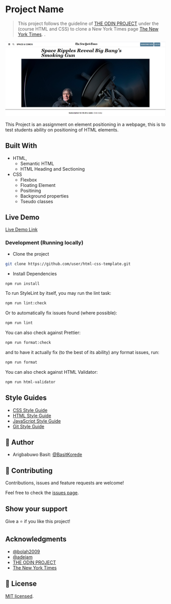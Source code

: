 # Project Name

> This project follows the guideline of [THE ODIN PROJECT](https://www.theodinproject.com/courses/html-and-css/lessons/grid) under the (course HTML and CSS) to clone a New York Times page [The New York Times](https://www.nytimes.com/2014/03/18/science/space/detection-of-waves-in-space-buttresses-landmark-theory-of-big-bang.html?_r=0).
> .

![screenshot](./images/new-york-times-screenshot.png)

This Project is an assignment on element positioning in a webpage, this is to test students ability on positioning of HTML elements.

## Built With

- HTML,
  - Semantic HTML
  - HTML Heading and Sectioning
- CSS
  - Flexbox
  - Floating Element
  - Positining
  - Background properties
  - Tseudo classes

## Live Demo

[Live Demo Link](https://basit-nyt-clone.netlify.app/)

### Development (Running locally)

- Clone the project

```bash
git clone https://github.com/user/html-css-template.git

```

- Install Dependencies

```bash
npm run install
```

To run StyleLint by itself, you may run the lint task:

```bash
npm run lint:check
```

Or to automatically fix issues found (where possible):

```bash
npm run lint
```

You can also check against Prettier:

```bash
npm run format:check
```

and to have it actually fix (to the best of its ability) any format issues, run:

```bash
npm run format
```

You can also check against HTML Validator:

```bash
npm run html-validator
```

## Style Guides

- [CSS Style Guide](http://udacity.github.io/frontend-nanodegree-styleguide/css.html)
- [HTML Style Guide](http://udacity.github.io/frontend-nanodegree-styleguide/index.html)
- [JavaScript Style Guide](http://udacity.github.io/frontend-nanodegree-styleguide/javascript.html)
- [Git Style Guide](https://udacity.github.io/git-styleguide/)

## 👤 Author

- Arigbabuwo Basit: [@BasitKorede](https://github.com/BasitKorede)

## 🤝 Contributing

Contributions, issues and feature requests are welcome!

Feel free to check the [issues page](../../issues).

## Show your support

Give a ⭐️ if you like this project!

## Acknowledgments

- [@bolah2009](https://github.com/bolah2009)
- [@adejam](https://github.com/adejam)
- [THE ODIN PROJECT](https://www.theodinproject.com/courses/html-and-css/lessons/grid)
- [The New York Times](https://www.nytimes.com/2014/03/18/science/space/detection-of-waves-in-space-buttresses-landmark-theory-of-big-bang.html?_r=0)

## 📝 License

[MIT licensed](./LICENSE).
